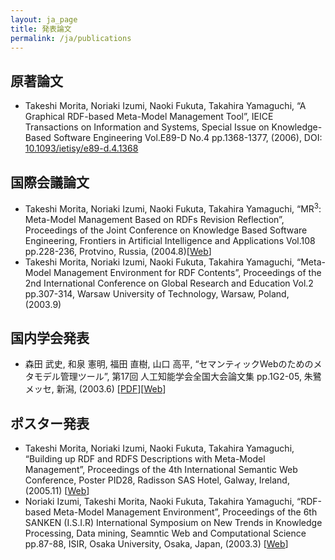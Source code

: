 ```yaml
---
layout: ja_page
title: 発表論文
permalink: /ja/publications
---
```


## 原著論文
* Takeshi Morita, Noriaki Izumi, Naoki Fukuta, Takahira Yamaguchi, “A Graphical RDF-based Meta-Model Management Tool”, IEICE Transactions on Information and Systems, Special Issue on Knowledge-Based Software Engineering Vol.E89-D No.4 pp.1368-1377, (2006), DOI: [10.1093/ietisy/e89-d.4.1368](http://doi.org/10.1093/ietisy/e89-d.4.1368)

## 国際会議論文
* Takeshi Morita, Noriaki Izumi, Naoki Fukuta, Takahira Yamaguchi, “MR<sup>3</sup>: Meta-Model Management Based on RDFs Revision Reflection”, Proceedings of the Joint Conference on Knowledge Based Software Engineering, Frontiers in Artificial Intelligence and Applications Vol.108 pp.228-236, Protvino, Russia, (2004.8)[[Web](http://www.iospress.nl/book/knowledge-based-software-engineering-4/)]
* Takeshi Morita, Noriaki Izumi, Naoki Fukuta, Takahira Yamaguchi, “Meta-Model Management Environment for RDF Contents”, Proceedings of the 2nd International Conference on Global Research and Education Vol.2 pp.307-314, Warsaw University of Technology, Warsaw, Poland, (2003.9)

## 国内学会発表
* 森田 武史, 和泉 憲明, 福田 直樹, 山口 高平, “セマンティックWebのためのメタモデル管理ツール”, 第17回 人工知能学会全国大会論文集 pp.1G2-05, 朱鷺メッセ, 新潟, (2003.6) [[PDF](http://www-kasm.nii.ac.jp/jsai2003/programs/PDF/000197.PDF)][[Web](http://www-kasm.nii.ac.jp/jsai2003/programs/person-380.html)]

## ポスター発表
* Takeshi Morita, Noriaki Izumi, Naoki Fukuta, Takahira Yamaguchi, “Building up RDF and RDFS Descriptions with Meta-Model Management”, Proceedings of the 4th International Semantic Web Conference, Poster PID28, Radisson SAS Hotel, Galway, Ireland, (2005.11) [[Web](http://iswc2005.semanticweb.org/W_CallForPostersDemo.html)]
* Noriaki Izumi, Takeshi Morita, Naoki Fukuta, Takahira Yamaguchi, “RDF-based Meta-Model Management Environment”, Proceedings of the 6th SANKEN (I.S.I.R) International Symposium on New Trends in Knowledge Processing, Data mining, Seamntic Web and Computational Science pp.87-88, ISIR, Osaka University, Osaka, Japan, (2003.3) [[Web](http://www.ei.sanken.osaka-u.ac.jp/ss/index.htm)]
